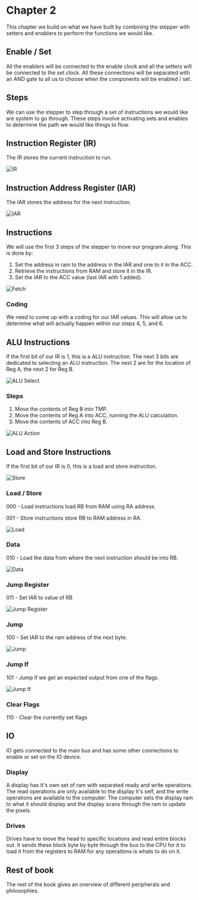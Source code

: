 # Chapter 2

This chapter we build on what we have built by combining the stepper with setters and enablers to perform the functions we would like.

## Enable / Set

All the enablers will be connected to the enable clock and all the setters will be connected to the set clock. All these connections will be separated with an AND gate to all us to choose when the components will be enabled / set.

## Steps

We can use the stepper to step through a set of instructions we would like are system to go through. These steps involve activating sets and enables to determine the path we would like things to flow.

## Instruction Register (IR)

The IR stores the current instruction to run.

![IR](./imgs/ir.png)

## Instruction Address Register (IAR)

The IAR stores the address for the next instruction.

![IAR](./imgs/iar.png)

## Instructions

We will use the first 3 steps of the stepper to move our program along. This is done by:

1. Set the address in ram to the address in the IAR and one to it in the ACC.
2. Retrieve the instructions from RAM and store it in the IR.
3. Set the IAR to the ACC value (last IAR with 1 added).

![Fetch](./imgs/fetch.png)

### Coding

We need to come up with a coding for our IAR values. This will allow us to determine what will actually happen within our steps 4, 5, and 6.

## ALU Instructions

If the first bit of our IR is 1, this is a ALU instruction. The next 3 bits are dedicated to selecting an ALU instruction. The next 2 are for the location of Reg A, the next 2 for Reg B.

![ALU Select](./imgs/alu_sel.png)

### Steps

1. Move the contents of Reg B into TMP.
2. Move the contents of Reg A into ACC, running the ALU calculation.
3. Move the contents of ACC into Reg B.

![ALU Action](./imgs/alu_act.png)

## Load and Store Instructions

If the first bit of our IR is 0, this is a load and store instruction.

![Store](./imgs/store.png)

### Load / Store

000 - Load instructions load RB from RAM using RA address.

001 - Store instructions store RB to RAM address in RA.

![Load](./imgs/load.png)

### Data

010 - Load the data from where the next instruction should be into RB.

![Data](./imgs/data.png)

### Jump Register

011 - Set IAR to value of RB

![Jump Register](./imgs/jump.png)

### Jump

100 - Set IAR to the ram address of the next byte.

![Jump](./imgs/jumpp.png)

### Jump If

101 - Jump if we get an expected output from one of the flags.

![Jump If](./imgs/jump_if.png)

### Clear Flags

110 - Clear the currently set flags

## IO

IO gets connected to the main bus and has some other connections to enable or set on the IO device.

### Display

A display has it's own set of ram with separated ready and write operations. The read operations are only available to the display it's self, and the write operations are available to the computer. The computer sets the display ram to what it should display and the display scans through the ram to update the pixels.

### Drives

Drives have to move the head to specific locations and read entire blocks out. It sends these block byte by byte through the bus to the CPU for it to load it from the registers to RAM for any operations is whats to do on it.

## Rest of book

The rest of the book gives an overview of different peripherals and philosophies.
